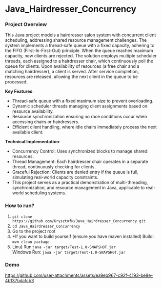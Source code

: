 # Java_Hairdresser_Concurrency
### Project Overview
This Java project models a hairdresser salon system with concurrent client scheduling, addressing shared resource management challenges. The system implements a thread-safe queue with a fixed capacity, adhering to the FIFO (First-In-First-Out) principle. When the queue reaches maximum capacity, new clients are rejected.
The solution employs multiple scheduler threads, each assigned to a hairdresser chair, which continuously poll the queue for clients. Upon availability of resources (a free chair and a matching hairdresser), a client is served. After service completion, resources are released, allowing the next client in the queue to be processed.

**Key Features**:
- Thread-safe queue with a fixed maximum size to prevent overloading.
- Dynamic scheduler threads managing client assignments based on resource availability.
- Resource synchronization ensuring no race conditions occur when accessing chairs or hairdressers.
- Efficient client handling, where idle chairs immediately process the next available client.

**Technical Implementation**:
- Concurrency Control: Uses synchronized blocks to manage shared resources.
- Thread Management: Each hairdresser chair operates in a separate thread, continuously checking for clients.
- Graceful Rejection: Clients are denied entry if the queue is full, simulating real-world capacity constraints.
- This project serves as a practical demonstration of multi-threading, synchronization, and resource management in Java, applicable to real-world scheduling systems.

### How to run?
1. ```git clone https://github.com/KrysztofN/Java_Hairdresser_Concurrency.git```
2. ```cd Java_Hairdresser_Concurrency```
3. Go to the project root
4. *If you want to build yourself (ensure you have maven installed) Build: ```mvn clean package```
5. Linu) Run:```java -jar target/Test-1.0-SNAPSHOT.jar```
   <br>
   Windows Run: ```jawa -jar target/Test-1.0-SNAPSHOT.jar```

### Demo
https://github.com/user-attachments/assets/ea9eb967-c92f-4193-be8e-4b137bdafcb3

